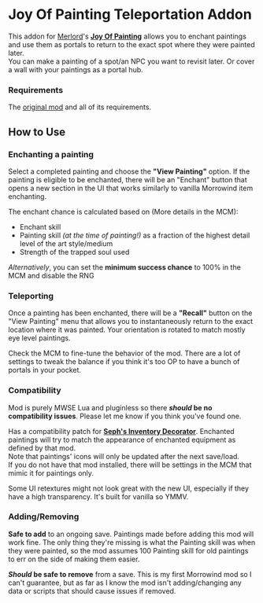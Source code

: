 # Joy Of Painting Teleportation Addon  
  
This addon for [Merlord](https://next.nexusmods.com/profile/Merlord?gameId=100)'s **[Joy Of Painting](http://https://www.nexusmods.com/morrowind/mods/53036)** allows you to enchant paintings and use them as portals to return to the exact spot where they were painted later.  
You can make a painting of a spot/an NPC you want to revisit later. Or cover a wall with your paintings as a portal hub.  
  
### Requirements  
The [original mod](https://www.nexusmods.com/morrowind/mods/53036) and all of its requirements.  
  
## How to Use  
### Enchanting a painting  
Select a completed painting and choose the **"View Painting"** option. If the painting is eligible to be enchanted, there will be an "Enchant" button that opens a new section in the UI that works similarly to vanilla Morrowind item enchanting.    
  
The enchant chance is calculated based on (More details in the MCM):  

- Enchant skill
- Painting skill _(at the time of painting!)_ as a fraction of the highest detail level of the art style/medium
- Strength of the trapped soul used  
    

_Alternatively_, you can set the **minimum success chance** to 100% in the MCM and disable the RNG  
  
### Teleporting  
Once a painting has been enchanted, there will be a **"Recall"** button on the "View Painting" menu that allows you to instantaneously return to the exact location where it was painted. Your orientation is rotated to match mostly eye level paintings.  
  
  
Check the MCM to fine-tune the behavior of the mod. There are a lot of settings to tweak the balance if you think it's too OP to have a bunch of portals in your pocket.  
  
  
### Compatibility  
Mod is purely MWSE Lua and pluginless so there **_should_ be no compatibility issues**. Please let me know if you think you've found one.  
  
Has a compatibility patch for [**Seph's Inventory Decorator**](https://www.nexusmods.com/morrowind/mods/50582). Enchanted paintings will try to match the appearance of enchanted equipment as defined by that mod.  
Note that paintings' icons will only be updated after the next save/load.  
If you do not have that mod installed, there will be settings in the MCM that mimic it for paintings only.  
  
Some UI retextures might not look great with the new UI, especially if they have a high transparency. It's built for vanilla so YMMV.  
  
  
### Adding/Removing  
**Safe to add** to an ongoing save. Paintings made before adding this mod will work fine. The only thing they're missing is what the Painting skill was when they were painted, so the mod assumes 100 Painting skill for old paintings to err on the side of making them easier.  
  
**_Should_ be safe to remove** from a save. This is my first Morrowind mod so I can't guarantee, but as far as I know the mod isn't adding/changing any data or scripts that should cause issues if removed.